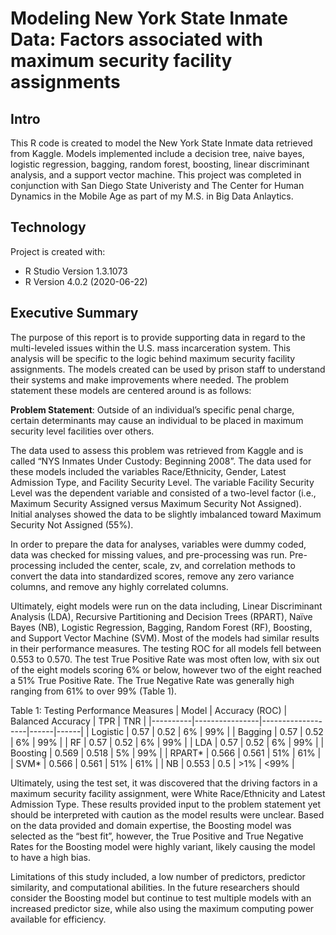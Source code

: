 # Modeling New York State Inmate Data: Factors associated with maximum security facility assignments
## Intro
This R code is created to model the New York State Inmate data retrieved from Kaggle. Models implemented include a decision tree, naive bayes, logistic regression, bagging, random forest, boosting, linear discriminant analysis, and a support vector machine. This project was completed in conjunction with San Diego State Univeristy and The Center for Human Dynamics in the Mobile Age as part of my M.S. in Big Data Anlaytics.

## Technology
Project is created with:
* R Studio Version 1.3.1073
* R Version 4.0.2 (2020-06-22)

## Executive Summary 
The purpose of this report is to provide supporting data in regard to the multi-leveled issues within the U.S. mass incarceration system. This analysis will be specific to the logic behind maximum security facility assignments. The models created can be used by prison staff to understand their systems and make improvements where needed. The problem statement these models are centered around is as follows:

**Problem Statement**: Outside of an individual’s specific penal charge, certain determinants may cause an individual to be placed in maximum security level facilities over others.

The data used to assess this problem was retrieved from Kaggle and is called “NYS Inmates Under Custody: Beginning 2008”. The data used for these models included the variables Race/Ethnicity, Gender, Latest Admission Type, and Facility Security Level. The variable Facility Security Level was the dependent variable and consisted of a two-level factor (i.e., Maximum Security Assigned versus Maximum Security Not Assigned). Initial analyses showed the data to be slightly imbalanced toward Maximum Security Not Assigned (55%).

In order to prepare the data for analyses, variables were dummy coded, data was checked for missing values, and pre-processing was run. Pre-processing included the center, scale, zv, and correlation methods to convert the data into standardized scores, remove any zero variance columns, and remove any highly correlated columns.

Ultimately, eight models were run on the data including, Linear Discriminant Analysis (LDA), Recursive Partitioning and Decision Trees (RPART), Naïve Bayes (NB), Logistic Regression, Bagging, Random Forest (RF), Boosting, and Support Vector Machine (SVM). Most of the models had similar results in their performance measures. The testing ROC for all models fell between 0.553 to 0.570. The test True Positive Rate was most often low, with six out of the eight models scoring 6% or below, however two of the eight reached a 51% True Positive Rate. The True Negative Rate was generally high ranging from 61% to over 99% (Table 1). 

Table 1: Testing Performance Measures
| Model    | Accuracy (ROC) | Balanced Accuracy | TPR  | TNR  |
|----------|----------------|-------------------|------|------|
| Logistic | 0.57           | 0.52              | 6%   | 99%  |
| Bagging  | 0.57           | 0.52              | 6%   | 99%  |
| RF       | 0.57           | 0.52              | 6%   | 99%  |
| LDA      | 0.57           | 0.52              | 6%   | 99%  |
| Boosting | 0.569          | 0.518             | 5%   | 99%  |
| RPART*   | 0.566          | 0.561             | 51%  | 61%  |
| SVM*     | 0.566          | 0.561             | 51%  | 61%  |
| NB       | 0.553          | 0.5               | >1%  | <99% |

Ultimately, using the test set, it was discovered that the driving factors in a maximum security facility assignment, were White Race/Ethnicity and Latest Admission Type. These results provided input to the problem statement yet should be interpreted with caution as the model results were unclear. Based on the data provided and domain expertise, the Boosting model was selected as the “best fit”, however, the True Positive and True Negative Rates for the Boosting model were highly variant, likely causing the model to have a high bias. 

Limitations of this study included, a low number of predictors, predictor similarity, and computational abilities. In the future researchers should consider the Boosting model but continue to test multiple models with an increased predictor size, while also using the maximum computing power available for efficiency. 

